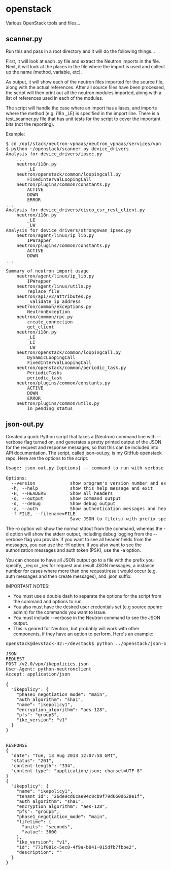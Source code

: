 openstack
=========

Various OpenStack tools and files...

scanner.py
----------

Run this and pass in a root directory and it will do the following things...

First, it will look at each .py file and extract the Neutron imports in the file. Next, it will look at the places in the file where the import is used and collect up the name (method, variable, etc).

As output, it will show each of the neutron files imported for the source file, along with the actual references. After all source files have been processed, the script will then print out all the neutron modules imported, along with a list of references used in each of the modules.

The script will handle the case where an import has aliases, and imports where the method (e.g. i18n _LE) is specified in the import line. There is a test_scanner.py file that has unit tests for the script to cover the important bits (not the reporting).

Example:

<pre>
$ cd /opt/stack/neutron-vpnaas/neutron_vpnaas/services/vpn
$ python ~/openstack/scanner.py device_drivers
Analysis for device_drivers/ipsec.py
    ...
    neutron/i18n.py
        _LE
    neutron/openstack/common/loopingcall.py
        FixedIntervalLoopingCall
    neutron/plugins/common/constants.py
        ACTIVE
        DOWN
        ERROR
...
Analysis for device_drivers/cisco_csr_rest_client.py
    neutron/i18n.py
        _LE
        _LW
Analysis for device_drivers/strongswan_ipsec.py
    neutron/agent/linux/ip_lib.py
        IPWrapper
    neutron/plugins/common/constants.py
        ACTIVE
        DOWN
...

Summary of neutron import usage
    neutron/agent/linux/ip_lib.py
        IPWrapper
    neutron/agent/linux/utils.py
        replace_file
    neutron/api/v2/attributes.py
        _validate_ip_address
    neutron/common/exceptions.py
        NeutronException
    neutron/common/rpc.py
        create_connection
        get_client
    neutron/i18n.py
        _LE
        _LI
        _LW
    neutron/openstack/common/loopingcall.py
        DynamicLoopingCall
        FixedIntervalLoopingCall
    neutron/openstack/common/periodic_task.py
        PeriodicTasks
        periodic_task
    neutron/plugins/common/constants.py
        ACTIVE
        DOWN
        ERROR
    neutron/plugins/common/utils.py
        in_pending_status
</pre>

json-out.py
-----------
Created a quick Python script that takes a (Neutron) command line with --verbose flag turned on, and generates a pretty printed output of the JSON for the request and response messages, so that this can be included into API documentation. The script, called json-out.py, is my GitHub openstack repo. Here are the options to the script:

<pre>
Usage: json-out.py [options] -- command to run with verbose flag enabled
 
Options:
  --version             show program's version number and exit
  -h, --help            show this help message and exit
  -H, --HEADERS         Show all headers
  -o, --output          Show command output
  -d, --debug           Show debug output
  -a, --auth            Show authentication messages and headers
  -f FILE, --filename=FILE
                        Save JSON to file(s) with prefix specified
</pre>

The -o option will show the normal stdout from the command, whereas the -d option will show the stderr output, including debug logging from the --verbose flag you provide. If you want to see all header fields from the messages, you can use the -H option. If you also want to see the authorization messages and auth token (PSK), use the -a option.

You can choose to have all JSON output go to a file with the prefix you specify, _req or _res for request and result JSON messages, a instance number for cases where more than one request/result would occur (e.g. auth messages and then create messages), and .json suffix.

IMPORTANT NOTES:

- You must use a double dash to separate the options for the script from the command and options to run. 
- You also must have the desired user credentials set (e.g source openrc admin) for the commands you want to issue.
- You must include --verbose in the Neutron command to see the JSON output.
- This is geared for Neutron, but probably will work with other components, if they have an option to perform.  Here's an example:

<pre>
openstack@devstack-32:~/devstack$ python ../openstack/json-out.py -- neutron --verbose vpn-ikepolicy-create ikepolicy1
 
JSON
REQUEST
POST /v2.0/vpn/ikepolicies.json
User-Agent: python-neutronclient
Accept: application/json
 
{
  "ikepolicy": {
    "phase1_negotiation_mode": "main", 
    "auth_algorithm": "sha1", 
    "name": "ikepolicy1", 
    "encryption_algorithm": "aes-128", 
    "pfs": "group5", 
    "ike_version": "v1"
  }
}
 
 
RESPONSE
{
  "date": "Tue, 13 Aug 2013 12:07:58 GMT", 
  "status": "201", 
  "content-length": "334", 
  "content-type": "application/json; charset=UTF-8"
}
{
  "ikepolicy": {
    "name": "ikepolicy1", 
    "tenant_id": "26de9cd6cae94c8cb9f79d660d628e1f", 
    "auth_algorithm": "sha1", 
    "encryption_algorithm": "aes-128", 
    "pfs": "group5", 
    "phase1_negotiation_mode": "main", 
    "lifetime": {
      "units": "seconds", 
      "value": 3600
    }, 
    "ike_version": "v1", 
    "id": "771f081c-5ec8-4f9a-b041-015dfb7fbbe2", 
    "description": ""
  }
}
</pre>
